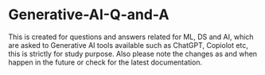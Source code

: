 # Generative-AI-Q-and-A
This is created for questions and answers related for ML, DS and AI, which are asked to Generative AI tools available such as ChatGPT, Copiolot etc, this is strictly for study purpose.
Also please note the changes as and when happen in the future or check for the latest documentation.
